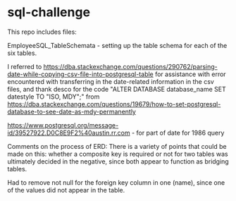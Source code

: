 # sql-challenge

This repo includes files:

EmployeeSQL_TableSchemata - setting up the table schema for each of the six tables.






I referred to https://dba.stackexchange.com/questions/290762/parsing-date-while-copying-csv-file-into-postgresql-table for assistance with error encountered with transferring in the date-related information in the csv files, and thank desco for the code "ALTER DATABASE database_name SET datestyle TO "ISO, MDY";" from https://dba.stackexchange.com/questions/19679/how-to-set-postgresql-database-to-see-date-as-mdy-permanently

https://www.postgresql.org/message-id/39527922.D0C8E9F2%40austin.rr.com - for part of date for 1986 query

Comments on the process of ERD:
There is a variety of points that could be made on this: whether a composite key is required or not for two tables was ultimately decided in the negative, since both appear to function as bridging tables.

Had to remove not null for the foreign key column in one (name), since one of the values did not appear in the table.

